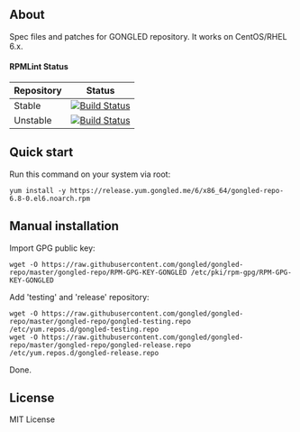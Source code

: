 ## About

Spec files and patches for GONGLED repository. It works on CentOS/RHEL 6.x.

#### RPMLint Status

| Repository | Status |
|------------|--------|
| Stable | [![Build Status](https://jenkins.gongled.me/buildStatus/icon?job=gongled-repo%20(stable))](https://jenkins.gongled.me/job/gongled-repo%20(stable)/) | 
| Unstable | [![Build Status](https://jenkins.gongled.me/buildStatus/icon?job=gongled-repo%20(unstable))](https://jenkins.gongled.me/job/gongled-repo%20(unstable)) | 

## Quick start

Run this command on your system via root:

```
yum install -y https://release.yum.gongled.me/6/x86_64/gongled-repo-6.8-0.el6.noarch.rpm
```

## Manual installation

Import GPG public key:
```
wget -O https://raw.githubusercontent.com/gongled/gongled-repo/master/gongled-repo/RPM-GPG-KEY-GONGLED /etc/pki/rpm-gpg/RPM-GPG-KEY-GONGLED
```
Add 'testing' and 'release' repository:
```
wget -O https://raw.githubusercontent.com/gongled/gongled-repo/master/gongled-repo/gongled-testing.repo /etc/yum.repos.d/gongled-testing.repo
wget -O https://raw.githubusercontent.com/gongled/gongled-repo/master/gongled-repo/gongled-release.repo /etc/yum.repos.d/gongled-release.repo
```
Done.

## License

MIT License

